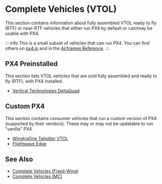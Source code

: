 # Complete Vehicles (VTOL)

This section contains information about fully assembled VTOL ready to fly (RTF) or near-RTF vehicles that either run PX4 by default or can/may be usable with PX4.

::: info
This is a small subset of vehicles that can run PX4.
You can find others on [px4.io](https://px4.io/ecosystem/commercial-systems/) and in the [Airframes Reference](../airframes/airframe_reference.md).
:::

<!--
## Drone Development Kits/Reference Platforms

This section lists drone kits that are intended as platforms for further development.
They may come either fully assembled or in parts.
-->

## PX4 Preinstalled

This section lists VTOL vehicles that are sold fully assembled and ready to fly (RTF), with PX4 installed.

- [Vertical Technologies DeltaQuad](https://px4.io/portfolio/deltaquad-vtol/)

<!-- ## PX4 Compatible -->

## Custom PX4

This section contains consumer vehicles that run a _custom_ version of PX4 (supported by their vendors).
These may or may not be updatable to run "vanilla" PX4.

- [WingtraOne Tailsitter VTOL](https://px4.io/portfolio/wingtraone-tailsitter-vtol/)
- [Flightwave Edge](https://px4.io/portfolio/flywave-edge/)

## See Also

- [Complete Vehicles (Fixed-Wing)](../complete_vehicles_fw/index.md)
- [Complete Vehicles (MC)](../complete_vehicles_mc/index.md)